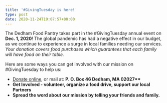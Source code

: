 ```yaml
---
title: '#GivingTuesday is here!'
type: post
date: 2020-11-24T19:07:57+00:00
---
```

The Dedham Food Pantry takes part in the #GivingTuesday annual event on **Dec. 1, 2020**! The global pandemic has had a negative effect in our budget, as we continue to experience a surge in local families needing our services. _Your donation covers food purchases which guarantees that each family will have food on their table._

Here are some ways you can get involved with our mission on #GivingTuesday to help us:

  * <a href="https://www.paypal.com/fundraiser/charity/106215" target="_blank" rel="noopener noreferrer">Donate online</a>, or mail at: <strong style="font-weight: bold; font-style: inherit; color: inherit;">P. O. Box 46 Dedham, MA 02027**
  * Get Involved - volunteer, organize a food drive, support our local Partners
  * Spread the word about our mission by telling your friends and family.
